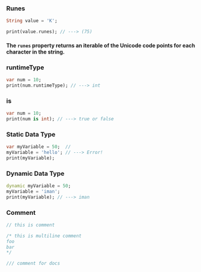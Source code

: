 ### Runes

```dart
String value = 'K';

print(value.runes); // ---> (75)
```
#### The `runes` property returns an iterable of the Unicode code points for each character in the string.

### runtimeType
```dart
var num = 10;
print(num.runtimeType); // ---> int
```

### is
```dart
var num = 10;
print(num is int); // ---> true or false
```

### Static Data Type
```dart
var myVariable = 50;  // 
myVariable = 'hello'; // ---> Error!
print(myVariable);
```

### Dynamic Data Type
```dart
dynamic myVariable = 50;
myVariable = 'iman';
print(myVariable); // ---> iman
```

### Comment
```dart
// this is comment

/* this is multiline comment
foo
bar
*/

/// comment for docs
```